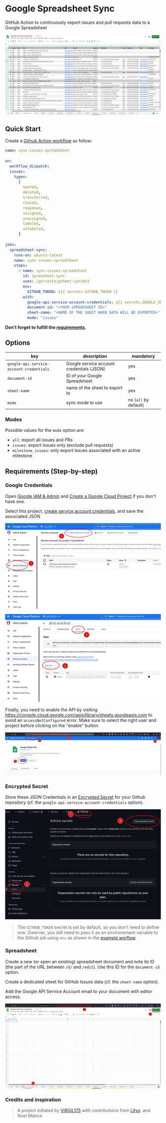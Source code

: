 # Google Spreadsheet Sync

GitHub Action to continuously export issues and pull requests data to a Google Spreadsheet

![Spreadsheet](./docs/demo.png)

## Quick Start

Create a [Github Action workflow](https://docs.github.com/en/actions/quickstart) as follow:

```yml
name: sync-issues-spreadsheet

on:
  workflow_dispatch:
  issues:
    types:
      [
        opened,
        deleted,
        transferred,
        closed,
        reopened,
        assigned,
        unassigned,
        labeled,
        unlabeled,
      ]

jobs:
  spreadsheet-sync:
    runs-on: ubuntu-latest
    name: sync-issues-spreadsheet
    steps:
      - name: sync-issues-spreadsheet
        id: spreasheet-sync
        uses: igorcosta/gsheet-sync@v3
        env:
          GITHUB_TOKEN: ${{ secrets.GITHUB_TOKEN }}
        with:
          google-api-service-account-credentials: ${{ secrets.GOOGLE_SERVICE_ACCOUNT_DATA }}
          document-id: "<YOUR SPREADSHEET ID>"
          sheet-name: "<NAME OF THE SHEET WHEN DATA WILL BE EXPORTED>"
          mode: "issues"
```

**Don't forget to fulfill the [requirements](#requirements-step-by-step).**

## Options

| key                                      | description                               | mandatory             |
| ---------------------------------------- | ----------------------------------------- | --------------------- |
| `google-api-service-account-credentials` | Google service account credentials (JSON) | yes                   |
| `document-id`                            | ID of your Google Spreadsheet             | yes                   |
| `sheet-name`                             | name of the sheet to export to            | yes                   |
| `mode`                                   | sync mode to use                          | no (`all` by default) |

### Modes

Possible values for the `mode` option are:

- `all`: export all issues and PRs
- `issues`: export issues only (exclude pull requests)
- `milestone_issues`: only export issues associated with an active milestone

## Requirements (Step-by-step)

### Google Credentials

Open [Google IAM & Admin](https://console.cloud.google.com/iam-admin/) and [Create a Google Cloud Project](https://developers.google.com/workspace/guides/create-project) if you don't have one.

Select this project, [create service account credentials](https://developers.google.com/workspace/guides/create-credentials#service-account), and save the associated JSON

![create service account](./docs/google-create-service-account.png)

![create key](./docs/google-create-key.png)

Finally, you need to enable the API by visiting <https://console.cloud.google.com/apis/library/sheets.googleapis.com> to avoid an `accessNotConfigured` error. Make sure to select the right user and project before clicking on the "enable" button.

![enable API](./docs/google-spreadsheet-enable-api.png)

### Encrypted Secret

Store these JSON Credentials in an [Encrypted Secret](https://docs.github.com/en/actions/security-guides/encrypted-secrets#creating-encrypted-secrets-for-a-repository) for your Github repository (cf. the `google-api-service-account-credentials` option).

![Secrets](./docs/gh-repo-actions-secrets.png)

> The `GITHUB_TOKEN` secret is set by default, so you don't need to define one. Owerver, you still need to pass it as an environement variable to the Github job using `env` as shown in the [example worflow](#quick-start).

### Spreadsheet

Create a new (or open an existing) spreadsheet document and note its ID (the part of the URL between `/d/` and `/edit`). Use this ID for the `document-id` option.

Create a dedicated sheet for GitHub Issues data (cf. the `sheet-name` option).

Add the Google API Service Account email to your document with editor access.

![new spreadsheet](./docs/new-spreadsheet.png)

### Credits and inspiration

> A project initiated by [ViRGiL175](https://github.com/ViRGiL175/github-project-issue-to-sheets) with contributions from [Lityx](https://github.com/Lityx/github-project-issue-to-sheets). and Noel Mance
